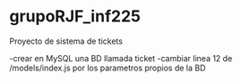 # grupoRJF_inf225
Proyecto de sistema de tickets

-crear en MySQL una BD llamada ticket
-cambiar linea 12 de /models/index.js por los parametros propios de la BD
